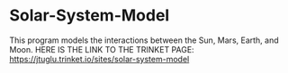 # Solar-System-Model
This program models the interactions between the Sun, Mars, Earth, and Moon. 
HERE IS THE LINK TO THE TRINKET PAGE:
https://jtuglu.trinket.io/sites/solar-system-model 
